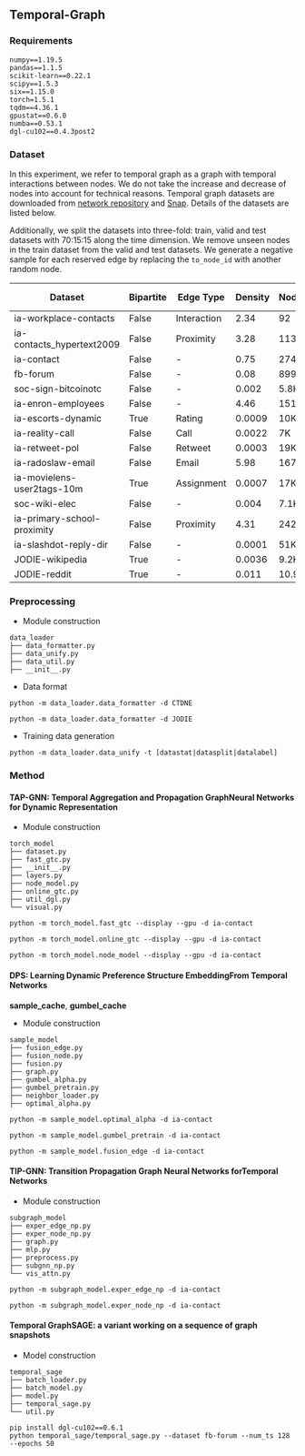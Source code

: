 ## Temporal-Graph

### Requirements

```
numpy==1.19.5
pandas==1.1.5
scikit-learn==0.22.1
scipy==1.5.3
six==1.15.0
torch=1.5.1
tqdm==4.36.1
gpustat==0.6.0
numba==0.53.1
dgl-cu102==0.4.3post2
```

### Dataset
In this experiment, we refer to temporal graph as a graph with temporal interactions between nodes. We do not take the increase and decrease of nodes into account for technical reasons. Temporal graph datasets are downloaded from [network repository](http://networKrepository.com/ia.php) and [Snap](http://snap.stanford.edu/jodie/). Details of the datasets are listed below.

Additionally, we split the datasets into three-fold: train, valid and test datasets with 70:15:15 along the time dimension. We remove unseen nodes in the train dataset from the valid and test datasets. We generate a negative sample for each reserved edge by replacing the `to_node_id` with another random node.

| Dataset                     | Bipartite | Edge Type   | Density | Nodes | Edges  | Action Repetition | Test set | Train/Unseen nodes | d_max | d_avg  | Timespan(days) |
| --------------------------- | --------- | ----------- | ------- | ----- | ------ | ----------------- | -------- | ------------------ | ----- | ------ | -------------- |
| ia-workplace-contacts       | False     | Interaction | 2.34    | 92    | 9.8K   | 77.1%             | 4.8K     | 91/1               | 1.1K  | 106.8  | 11.43          |
| ia-contacts_hypertext2009   | False     | Proximity   | 3.28    | 113   | 20.8K  | 59.0%             | 9.9K     | 111/2              | 1.5K  | 184.2  | 2.46           |
| ia-contact                  | False     | -           | 0.75    | 274   | 28.2K  | 6.9%              | 11.2K    | 188/86             | 2.1K  | 103.1  | 3.97           |
| fb-forum                    | False     | -           | 0.08    | 899   | 33.7K  | 20.8%             | 15.7K    | 834/65             | 1.8K  | 37.51  | 164.49         |
| soc-sign-bitcoinotc         | False     | -           | 0.002   | 5.8K  | 35.5K  | 0.0%              | 6.4K     | 4.4K/1.4K          | 1.2K  | 6.05   | 1903.27        |
| ia-enron-employees          | False     | -           | 4.46    | 151   | 50.5K  | 27.3%             | 33.7K    | 148/3              | 5.2K  | 334.9  | 1137.55        |
| ia-escorts-dynamic          | True      | Rating      | 0.0009  | 10K   | 50.6K  | 10.9%             | 19.9K    | 6.7K/3.3K          | 616   | 5.01   | 2232.00        |
| ia-reality-call             | False     | Call        | 0.0022  | 7K    | 52.0K  | 31.8%             | 1.0K     | 6.7K/86            | 3.0K  | 7.6    | 106.00         |
| ia-retweet-pol              | False     | Retweet     | 0.0003  | 19K   | 61.1K  | 4.7%              | 23.0K    | 15K/3.3K           | 1.0K  | 3.3    | 48.78          |
| ia-radoslaw-email           | False     | Email       | 5.98    | 167   | 82.9K  | 18.8%             | 41.5K    | 166/1              | 9.1K  | 496.6  | 271.19         |
| ia-movielens-user2tags-10m  | True      | Assignment  | 0.0007  | 17K   | 95.5K  | 19.9%             | 33.4K    | 12.7K/3.8K         | 6.0K  | 5.8    | 1108.97        |
| soc-wiki-elec               | False     | -           | 0.004   | 7.1K  | 107.0K | 0.2%              | 12.9K    | 5.2K/1.8K          | 1.3K  | 15.04  | 1378.34        |
| ia-primary-school-proximity | False     | Proximity   | 4.31    | 242   | 125.7K | 38.3%             | 59.2K    | 242/0              | 2.6K  | 519.7  | 1.35           |
| ia-slashdot-reply-dir       | False     | -           | 0.0001  | 51K   | 140.7K | 4.2%              | 27.5K    | 39K/12K            | 3.3K  | 2.76   | 977.36         |
| JODIE-wikipedia             | True      | -           | 0.0036  | 9.2K  | 157.4K | 79.1%             | 59.7K    | 7.4K/1.7K          | 1.9K  | 17.07  | 31.00          |
| JODIE-reddit                | True      | -           | 0.011   | 10.9K | 672.4K | 61.4%             | 323.4K   | 10.8K/140          | 58.7K | 61.22  | 31.00          |

### Preprocessing

- Module construction

```
data_loader
├── data_formatter.py
├── data_unify.py
├── data_util.py
├── __init__.py
```

- Data format

`python -m data_loader.data_formatter -d CTDNE`

`python -m data_loader.data_formatter -d JODIE`

- Training data generation

`python -m data_loader.data_unify -t [datastat|datasplit|datalabel]`

### Method

#### TAP-GNN: Temporal Aggregation and Propagation GraphNeural Networks for Dynamic Representation

- Module construction

```
torch_model
├── dataset.py
├── fast_gtc.py
├── __init__.py
├── layers.py
├── node_model.py
├── online_gtc.py
├── util_dgl.py
└── visual.py
```

`python -m torch_model.fast_gtc --display --gpu -d ia-contact`

`python -m torch_model.online_gtc --display --gpu -d ia-contact`

`python -m torch_model.node_model --display --gpu -d ia-contact`

#### DPS: Learning Dynamic Preference Structure EmbeddingFrom Temporal Networks

**sample_cache**, **gumbel_cache**

- Module construction

```
sample_model
├── fusion_edge.py
├── fusion_node.py
├── fusion.py
├── graph.py
├── gumbel_alpha.py
├── gumbel_pretrain.py
├── neighbor_loader.py
├── optimal_alpha.py
```

`python -m sample_model.optimal_alpha -d ia-contact`

`python -m sample_model.gumbel_pretrain -d ia-contact`

`python -m sample_model.fusion_edge -d ia-contact`

#### TIP-GNN: Transition Propagation Graph Neural Networks forTemporal Networks

- Module construction

```
subgraph_model
├── exper_edge_np.py
├── exper_node_np.py
├── graph.py
├── mlp.py
├── preprocess.py
├── subgnn_np.py
└── vis_attn.py
```

`python -m subgraph_model.exper_edge_np -d ia-contact`

`python -m subgraph_model.exper_node_np -d ia-contact`

#### Temporal GraphSAGE: a variant working on a sequence of graph snapshots

- Model construction

```
temporal_sage
├── batch_loader.py
├── batch_model.py
├── model.py
├── temporal_sage.py
└── util.py
```

```
pip install dgl-cu102==0.6.1
python temporal_sage/temporal_sage.py --dataset fb-forum --num_ts 128 --epochs 50
```
